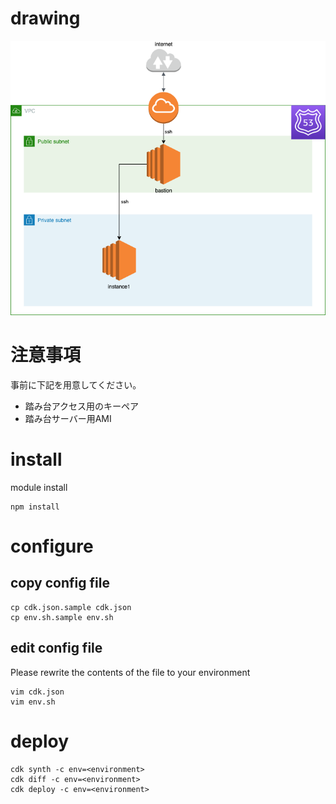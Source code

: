 # drawing
![aaa](https://github.com/Gen-Arch/aws-drawing/blob/master/master.png)

# 注意事項
事前に下記を用意してください。
- 踏み台アクセス用のキーペア
- 踏み台サーバー用AMI

# install
module install
```
npm install
```

# configure
## copy config file
```
cp cdk.json.sample cdk.json
cp env.sh.sample env.sh
```

## edit config file
Please rewrite the contents of the file to your environment
```
vim cdk.json
vim env.sh
```

# deploy
```
cdk synth -c env=<environment>
cdk diff -c env=<environment>
cdk deploy -c env=<environment>
```
